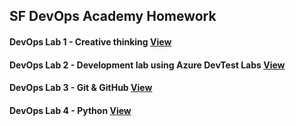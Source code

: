 ## SF DevOps Academy Homework

#### DevOps Lab 1 - Creative thinking [View](https://github.com/darevski1/homework/tree/main/DevOps%20Lab%201%20-%20Creative%20thinking)

#### DevOps Lab 2 - Development lab using Azure DevTest Labs [View](https://github.com/darevski1/homework/tree/main/DevOps%20Lab%202%20-%20Development%20lab%20using%20Azure%20DevTest%20Labs)

#### DevOps Lab 3 - Git & GitHub [View](https://github.com/darevski1/homework/tree/main/DevOps%20Lab%203%20-%20Git%20%26%20GitHub)

#### DevOps Lab 4 - Python [View](https://github.com/darevski1/homework/tree/main/DevOps%20Lab%203%20-%20Git%20%26%20GitHub)

